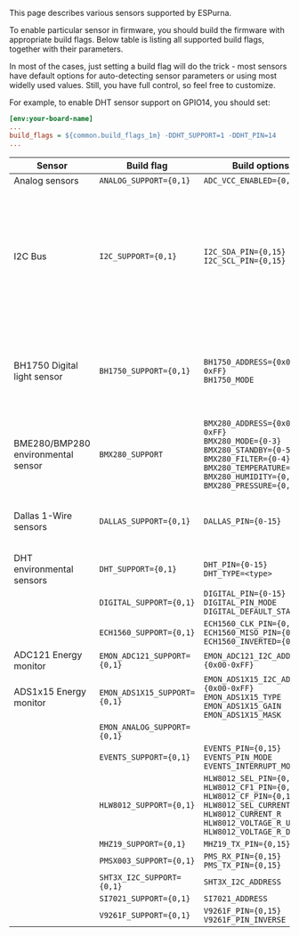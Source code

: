 This page describes various sensors supported by ESPurna. 

To enable particular sensor in firmware, you should build the firmware with appropriate build flags. Below table is listing all supported build flags, together with their parameters. 

In most of the cases, just setting a build flag will do the trick - most sensors have default options for auto-detecting sensor parameters or using most widelly used values. Still, you have full control, so feel free to customize.

For example, to enable DHT sensor support on GPIO14, you should set: 
```ini 
[env:your-board-name]
...
build_flags = ${common.build_flags_1m} -DDHT_SUPPORT=1 -DDHT_PIN=14
...
```


| Sensor | Build flag | Build options | Note | 
|--- | --- | --- | --- | 
| Analog sensors | `ANALOG_SUPPORT={0,1}` | `ADC_VCC_ENABLED={0,1}` | |
| I2C Bus | `I2C_SUPPORT={0,1}` | `I2C_SDA_PIN={0,15}` <Br> `I2C_SCL_PIN={0,15}` | Support fill be enabled as soon as any of the I2C dependent sensors is enabled. Default GPIOs are 4(SDA) and 14(SCL). | 
| BH1750 Digital light sensor | `BH1750_SUPPORT={0,1}` | `BH1750_ADDRESS={0x00-0xFF}` <br> `BH1750_MODE` | You can lookup modes in [library source](https://github.com/claws/BH1750). Default is "continuous, high res" |
| BME280/BMP280 environmental sensor | `BMX280_SUPPORT` | `BMX280_ADDRESS={0x00-0xFF}` <br> `BMX280_MODE={0-3}` <br> `BMX280_STANDBY={0-5}` <br> `BMX280_FILTER={0-4}` <br> `BMX280_TEMPERATURE={0,1}` <br> `BMX280_HUMIDITY={0,1}` <br> `BMX280_PRESSURE={0,1}` | | 
| Dallas 1-Wire sensors | `DALLAS_SUPPORT={0,1}` | `DALLAS_PIN={0-15}` | Be careful not to override any of the used pins | 
| DHT environmental sensors | `DHT_SUPPORT={0,1}` | `DHT_PIN={0-15}` <Br> `DHT_TYPE=<type>` | |
| | `DIGITAL_SUPPORT={0,1}` | `DIGITAL_PIN={0-15}` <br> `DIGITAL_PIN_MODE` <br> `DIGITAL_DEFAULT_STATE` | | 
| | `ECH1560_SUPPORT={0,1}` | `ECH1560_CLK_PIN={0,15}` <Br> `ECH1560_MISO_PIN={0,15}` <br> `ECH1560_INVERTED={0,1}` | |
| ADC121 Energy monitor | `EMON_ADC121_SUPPORT={0,1}` | `EMON_ADC121_I2C_ADDRESS={0x00-0xFF}` | | 
| ADS1x15 Energy monitor | `EMON_ADS1X15_SUPPORT={0,1}` | `EMON_ADS1X15_I2C_ADDRESS={0x00-0xFF}` <br> `EMON_ADS1X15_TYPE` <br> `EMON_ADS1X15_GAIN` <br> `EMON_ADS1X15_MASK` ||
| | `EMON_ANALOG_SUPPORT={0,1}` || 
|| `EVENTS_SUPPORT={0,1}` | `EVENTS_PIN={0,15}` <br> `EVENTS_PIN_MODE` <br> `EVENTS_INTERRUPT_MODE` | |
|| `HLW8012_SUPPORT={0,1}` | `HLW8012_SEL_PIN={0,15}` <br> `HLW8012_CF1_PIN={0,15}` <Br> `HLW8012_CF_PIN={0,15}` <br> `HLW8012_SEL_CURRENT` <Br> `HLW8012_CURRENT_R` <br> `HLW8012_VOLTAGE_R_UP` <br> `HLW8012_VOLTAGE_R_DOWN` ||
|| `MHZ19_SUPPORT={0,1}` | `MHZ19_TX_PIN={0,15}` | |
|| `PMSX003_SUPPORT={0,1}` | `PMS_RX_PIN={0,15}` <br> `PMS_TX_PIN={0,15}` ||
|| `SHT3X_I2C_SUPPORT={0,1}` | `SHT3X_I2C_ADDRESS` || 
|| `SI7021_SUPPORT={0,1}` | `SI7021_ADDRESS` ||
|| `V9261F_SUPPORT={0,1}` | `V9261F_PIN={0,15}` <br> `V9261F_PIN_INVERSE` ||






 